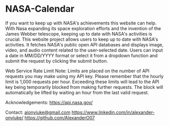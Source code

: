 # NASA-Calendar

If you want to keep up with NASA's achievements this website can help. With Nasa expanding its space exploration efforts and the invention of the James Webber telescope, keeping up to date with NASA's activities is crucial. This website project allows users to keep up to date with NASA's activities. It fetches NASA's public open API databases and displays image, video, and audio content related to the user-selected date. Users can input a date in MM/DD/YYYY format or select it from a dropdown function and submit the request by clicking the submit button.

Web Service Rate Limit Note: Limits are placed on the number of API requests you may make using my API key. Please remember that the hourly limit is 1,000 requests per hour. Exceeding these limits will lead to the API key being temporarily blocked from making further requests. The block will automatically be lifted by waiting an hour from the last valid request.

Acknowledgements: https://api.nasa.gov/ 

Contact: aionyiuke@gmail.com
         https://www.linkedin.com/in/alexander-onyiuke/
         https://github.com/AlexanderO07
